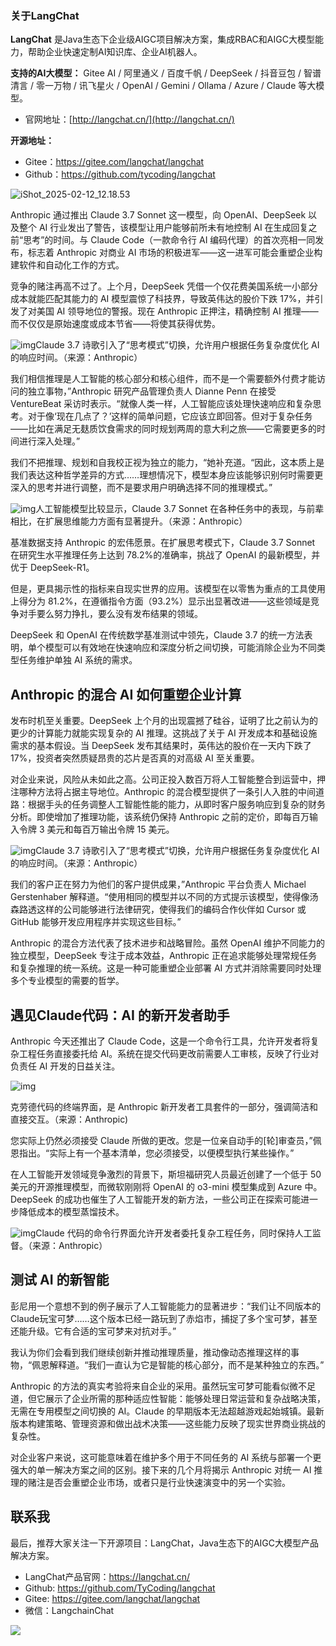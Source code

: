 ### 关于LangChat

**LangChat** 是Java生态下企业级AIGC项目解决方案，集成RBAC和AIGC大模型能力，帮助企业快速定制AI知识库、企业AI机器人。

**支持的AI大模型：** Gitee AI / 阿里通义 / 百度千帆 / DeepSeek / 抖音豆包 / 智谱清言 / 零一万物 / 讯飞星火 / OpenAI / Gemini / Ollama / Azure / Claude 等大模型。

- 官网地址：[http://langchat.cn/](http://langchat.cn/)

**开源地址：**

- Gitee：https://gitee.com/langchat/langchat
- Github：https://github.com/tycoding/langchat

![iShot_2025-02-12_12.18.53](http://cdn.tycoding.cn/docs/202502151026673.png)

Anthropic 通过推出 Claude 3.7 Sonnet 这一模型，向 OpenAI、DeepSeek 以及整个 AI 行业发出了警告，该模型让用户能够前所未有地控制 AI 在生成回复之前“思考”的时间。与 Claude Code（一款命令行 AI 编码代理）的首次亮相一同发布，标志着 Anthropic 对商业 AI 市场的积极进军——这一进军可能会重塑企业构建软件和自动化工作的方式。

竞争的赌注再高不过了。上个月，DeepSeek 凭借一个仅花费美国系统一小部分成本就能匹配其能力的 AI 模型震惊了科技界，导致英伟达的股价下跌 17%，并引发了对美国 AI 领导地位的警报。现在 Anthropic 正押注，精确控制 AI 推理——而不仅仅是原始速度或成本节省——将使其获得优势。

![img](https://venturebeat.com/wp-content/uploads/2025/02/Claude_extended_thkg_2.png?w=800)Claude 3.7 诗歌引入了“思考模式”切换，允许用户根据任务复杂度优化 AI 的响应时间。（来源：Anthropic）

我们相信推理是人工智能的核心部分和核心组件，而不是一个需要额外付费才能访问的独立事物，”Anthropic 研究产品管理负责人 Dianne Penn 在接受 VentureBeat 采访时表示。“就像人类一样，人工智能应该处理快速响应和复杂思考。对于像‘现在几点了？’这样的简单问题，它应该立即回答。但对于复杂任务——比如在满足无麸质饮食需求的同时规划两周的意大利之旅——它需要更多的时间进行深入处理。”

我们不把推理、规划和自我校正视为独立的能力，“她补充道。“因此，这本质上是我们表达这种哲学差异的方式……理想情况下，模型本身应该能够识别何时需要更深入的思考并进行调整，而不是要求用户明确选择不同的推理模式。”

![img](https://venturebeat.com/wp-content/uploads/2025/02/Screenshot-2025-02-24-at-9.51.58%E2%80%AFAM.png?w=780)人工智能模型比较显示，Claude 3.7 Sonnet 在各种任务中的表现，与前辈相比，在扩展思维能力方面有显著提升。（来源：Anthropic）

基准数据支持 Anthropic 的宏伟愿景。在扩展思考模式下，Claude 3.7 Sonnet 在研究生水平推理任务上达到 78.2%的准确率，挑战了 OpenAI 的最新模型，并优于 DeepSeek-R1。

但是，更具揭示性的指标来自现实世界的应用。该模型在以零售为重点的工具使用上得分为 81.2%，在遵循指令方面（93.2%）显示出显著改进——这些领域是竞争对手要么努力挣扎，要么没有发布结果的领域。

DeepSeek 和 OpenAI 在传统数学基准测试中领先，Claude 3.7 的统一方法表明，单个模型可以有效地在快速响应和深度分析之间切换，可能消除企业为不同类型任务维护单独 AI 系统的需求。

## Anthropic 的混合 AI 如何重塑企业计算

发布时机至关重要。DeepSeek 上个月的出现震撼了硅谷，证明了比之前认为的更少的计算能力就能实现复杂的 AI 推理。这挑战了关于 AI 开发成本和基础设施需求的基本假设。当 DeepSeek 发布其结果时，英伟达的股价在一天内下跌了 17%，投资者突然质疑昂贵的芯片是否真的对高级 AI 至关重要。

对企业来说，风险从未如此之高。公司正投入数百万将人工智能整合到运营中，押注哪种方法将占据主导地位。Anthropic 的混合模型提供了一条引人入胜的中间道路：根据手头的任务调整人工智能性能的能力，从即时客户服务响应到复杂的财务分析。即使增加了推理功能，该系统仍保持 Anthropic 之前的定价，即每百万输入令牌 3 美元和每百万输出令牌 15 美元。

![img](https://venturebeat.com/wp-content/uploads/2025/02/Claude_extended_thkg_4.png?w=800)Claude 3.7 诗歌引入了“思考模式”切换，允许用户根据任务复杂度优化 AI 的响应时间。（来源：Anthropic）

我们的客户正在努力为他们的客户提供成果，”Anthropic 平台负责人 Michael Gerstenhaber 解释道。“使用相同的模型并以不同的方式提示该模型，使得像汤森路透这样的公司能够进行法律研究，使得我们的编码合作伙伴如 Cursor 或 GitHub 能够开发应用程序并实现这些目标。”

Anthropic 的混合方法代表了技术进步和战略冒险。虽然 OpenAI 维护不同能力的独立模型，DeepSeek 专注于成本效益，Anthropic 正在追求能够处理常规任务和复杂推理的统一系统。这是一种可能重塑企业部署 AI 方式并消除需要同时处理多个专业模型的需要的哲学。

## 遇见Claude代码：AI 的新开发者助手

Anthropic 今天还推出了 Claude Code，这是一个命令行工具，允许开发者将复杂工程任务直接委托给 AI。系统在提交代码更改前需要人工审核，反映了行业对负责任 AI 开发的日益关注。

![img](https://venturebeat.com/wp-content/uploads/2025/02/Claude_code_1.png?w=800)

克劳德代码的终端界面，是 Anthropic 新开发者工具套件的一部分，强调简洁和直接交互。（来源：Anthropic)

您实际上仍然必须接受 Claude 所做的更改。您是一位亲自动手的[轮]审查员，”佩恩指出。“实际上有一个基本清单，您必须接受，以便模型执行某些操作。”

在人工智能开发领域竞争激烈的背景下，斯坦福研究人员最近创建了一个低于 50 美元的开源推理模型，而微软刚刚将 OpenAI 的 o3-mini 模型集成到 Azure 中。DeepSeek 的成功也催生了人工智能开发的新方法，一些公司正在探索可能进一步降低成本的模型蒸馏技术。

![img](https://venturebeat.com/wp-content/uploads/2025/02/Claude_code_2.png?w=800)Claude 代码的命令行界面允许开发者委托复杂工程任务，同时保持人工监督。（来源：Anthropic）

## 测试 AI 的新智能

彭尼用一个意想不到的例子展示了人工智能能力的显著进步：“我们让不同版本的Claude玩宝可梦……这个版本已经一路玩到了赤焰市，捕捉了多个宝可梦，甚至还能升级。它有合适的宝可梦来对抗对手。”

我认为你们会看到我们继续创新并推动推理质量，推动像动态推理这样的事物，“佩恩解释道。“我们一直认为它是智能的核心部分，而不是某种独立的东西。”

Anthropic 的方法的真实考验将来自企业的采用。虽然玩宝可梦可能看似微不足道，但它展示了企业所需的那种适应性智能：能够处理日常运营和复杂战略决策，无需在专用模型之间切换的 AI。Claude 的早期版本无法超越游戏起始城镇。最新版本构建策略、管理资源和做出战术决策——这些能力反映了现实世界商业挑战的复杂性。

对企业客户来说，这可能意味着在维护多个用于不同任务的 AI 系统与部署一个更强大的单一解决方案之间的区别。接下来的几个月将揭示 Anthropic 对统一 AI 推理的赌注是否会重塑企业市场，或者只是行业快速演变中的另一个实验。



## 联系我

最后，推荐大家关注一下开源项目：LangChat，Java生态下的AIGC大模型产品解决方案。

- LangChat产品官网：https://langchat.cn/
- Github: https://github.com/TyCoding/langchat
- Gitee: https://gitee.com/langchat/langchat
- 微信：LangchainChat

![](http://cdn.tycoding.cn/docs/202502151026673.png)

